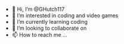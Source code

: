 - 👋 Hi, I’m @GHutch117
- 👀 I’m interested in coding and video games
- 🌱 I’m currently learning coding
- 💞️ I’m looking to collaborate on 
- 📫 How to reach me ...

<!---
GHutch117/GHutch117 is a ✨ special ✨ repository because its `README.md` (this file) appears on your GitHub profile.
You can click the Preview link to take a look at your changes.
--->
